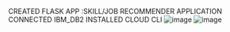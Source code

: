 CREATED FLASK APP :SKILL/JOB RECOMMENDER APPLICATION
CONNECTED IBM_DB2
INSTALLED CLOUD CLI
![image](https://user-images.githubusercontent.com/90334389/199178636-b07bdb4d-0fbd-4999-aed4-f0226d80f9bc.png)
![image](https://user-images.githubusercontent.com/90334389/199178659-7da56cb8-173c-4932-a927-94c3dedaee95.png)

